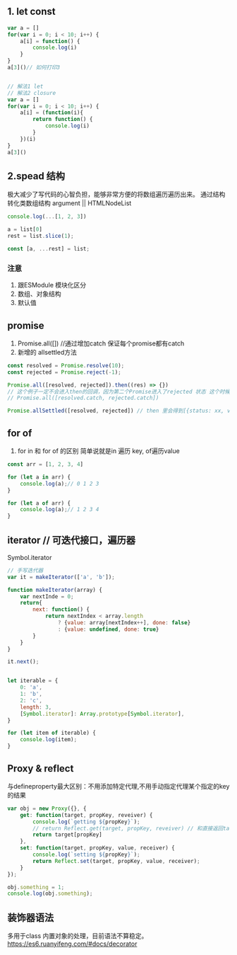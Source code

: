 ## 1. let const

```js
var a = []
for(var i = 0; i < 10; i++) {
    a[i] = function() {
        console.log(i)
    }
}
a[3]()// 如何打印3


// 解法1 let
// 解法2 closure
var a = []
for(var i = 0; i < 10; i++) {
    a[i] = (function(i){    
        return function() {
            console.log(i)    
        }
    })(i)
}
a[3]()
```


## 2.spead 结构

极大减少了写代码的心智负担，能够非常方便的将数组遍历遍历出来。
通过结构转化类数组结构 argument || HTMLNodeList

```js
console.log(...[1, 2, 3])

a = list[0]
rest = list.slice(1);

const [a, ...rest] = list;

```

### 注意
1. 跟ESModule 模块化区分
2. 数组、对象结构
3. 默认值

## promise

1. Promise.all([]) //通过增加catch 保证每个promise都有catch
2. 新增的 allsettled方法

```js
const resolved = Promise.resolve(10);
const rejected = Promise.reject(-1);

Promise.all([resolved, rejected]).then((res) => {})
// 这个例子一定不会进入then的回调，因为第二个Promise进入了rejected 状态 这个时候处理方法是
// Promise.all([resolved.catch, rejected.catch])

Promise.allSettled([resolved, rejected]) // then 里会得到[{status: xx, value:xxx}, {...}]
```

## for of 

1. for in 和 for of 的区别
简单说就是in 遍历 key, of遍历value

```js
const arr = [1, 2, 3, 4]

for (let a in arr) {
    console.log(a);// 0 1 2 3
}

for (let a of arr) {
    console.log(a);// 1 2 3 4
}
```

## iterator // 可迭代接口，遍历器

Symbol.iterator
```js
// 手写迭代器
var it = makeIterator(['a', 'b']);

function makeIterator(array) {
    var nextInde = 0;
    return{
        next: function() {
            return nextIndex < array.length
                ? {value: array[nextIndex++], done: false}
                : {value: undefined, done: true}
        }
    }
}

it.next();


let iterable = {
    0: 'a',
    1: 'b',
    2: 'c',
    length: 3,
    [Symbol.iterator]: Array.prototype[Symbol.iterator],
}

for (let item of iterable) {
    console.log(item);
}
```

## Proxy & reflect

与defineproperty最大区别：不用添加特定代理,不用手动指定代理某个指定的key的结果

```js
var obj = new Proxy({}, {
    get: function(target, propKey, reveiver) {
        console.log(`getting ${propKey}`);
        // return Reflect.get(target, propKey, reveiver) // 和直接返回target[key] 没什么区别，只是更符合元编程的规范
        return target[propKey]
    },
    set: function(target, propKey, value, receiver) {
        console.log(`setting ${propKey}`);
        return Reflect.set(target, propKey, value, receiver);
    }
});

obj.something = 1;
console.log(obj.something);


```

## 装饰器语法
多用于class 内置对象的处理，目前语法不算稳定。
https://es6.ruanyifeng.com/#docs/decorator